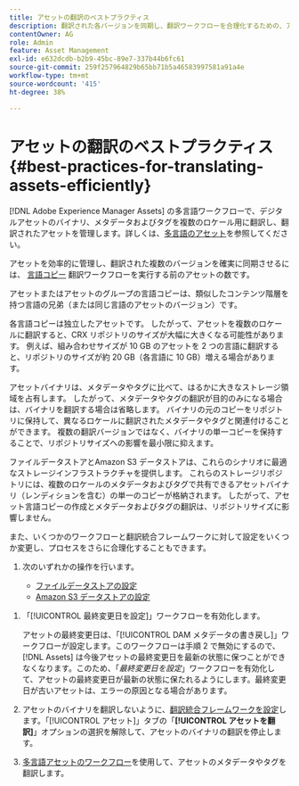 ```yaml
---
title: アセットの翻訳のベストプラクティス
description: 翻訳された各バージョンを同期し、翻訳ワークフローを合理化するための、アセットの効率的な管理に関するベストプラクティス。
contentOwner: AG
role: Admin
feature: Asset Management
exl-id: e632dcdb-b2b9-45bc-89e7-337b44b6fc61
source-git-commit: 259f257964829b65bb71b5a46583997581a91a4e
workflow-type: tm+mt
source-wordcount: '415'
ht-degree: 38%

---
```


# アセットの翻訳のベストプラクティス {#best-practices-for-translating-assets-efficiently}

[!DNL Adobe Experience Manager Assets] の多言語ワークフローで、デジタルアセットのバイナリ、メタデータおよびタグを複数のロケール用に翻訳し、翻訳されたアセットを管理します。詳しくは、[多言語のアセット](multilingual-assets.md)を参照してください。

アセットを効率的に管理し、翻訳された複数のバージョンを確実に同期させるには、 [言語コピー](preparing-assets-for-translation.md) 翻訳ワークフローを実行する前のアセットの数です。

アセットまたはアセットのグループの言語コピーは、類似したコンテンツ階層を持つ言語の兄弟（または同じ言語のアセットのバージョン）です。

各言語コピーは独立したアセットです。 したがって、アセットを複数のロケールに翻訳すると、CRX リポジトリのサイズが大幅に大きくなる可能性があります。 例えば、組み合わせサイズが 10 GB のアセットを 2 つの言語に翻訳すると、リポジトリのサイズが約 20 GB（各言語に 10 GB）増える場合があります。

アセットバイナリは、メタデータやタグに比べて、はるかに大きなストレージ領域を占有します。 したがって、メタデータやタグの翻訳が目的のみになる場合は、バイナリを翻訳する場合は省略します。 バイナリの元のコピーをリポジトリに保持して、異なるロケールに翻訳されたメタデータやタグと関連付けることができます。 複数の翻訳バージョンではなく、バイナリの単一コピーを保持することで、リポジトリサイズへの影響を最小限に抑えます。

ファイルデータストアとAmazon S3 データストアは、これらのシナリオに最適なストレージインフラストラクチャを提供します。 これらのストレージリポジトリには、複数のロケールのメタデータおよびタグで共有できるアセットバイナリ（レンディションを含む）の単一のコピーが格納されます。 したがって、アセット言語コピーの作成とメタデータおよびタグの翻訳は、リポジトリサイズに影響しません。

また、いくつかのワークフローと翻訳統合フレームワークに対して設定をいくつか変更し、プロセスをさらに合理化することもできます。

1. 次のいずれかの操作を行います。

   * [ファイルデータストアの設定](/help/sites-deploying/data-store-config.md)
   * [Amazon S3 データストアの設定](/help/sites-deploying/data-store-config.md)

<!--
1. Disable the [DAM MetaData Write-back](/help/sites-administering/workflow-offloader.md#disable-offloading) workflow.

   As the name suggests, the [!UICONTROL DAM Metadata Writeback] workflow rewrites the metadata to the binary file. Because the metadata changes after translation, writing it back to the binary file generates a different binary for a language copy.

   >[!NOTE]
   >
   >Disabling the [!UICONTROL DAM MetaData Writeback] workflow turns off XMP metadata write-back on asset binaries. Consequently, future metadata changes are no longer be saved within the assets. Evaluate the consequences before disabling this workflow.
-->

1. 「[!UICONTROL 最終変更日を設定]」ワークフローを有効化します。

   アセットの最終変更日は、「[!UICONTROL DAM メタデータの書き戻し]」ワークフローが設定します。このワークフローは手順 2 で無効にするので、[!DNL Assets] は今後アセットの最終変更日を最新の状態に保つことができなくなります。このため、「*最終変更日を設定*」ワークフローを有効化して、アセットの最終変更日が最新の状態に保たれるようにします。最終変更日が古いアセットは、エラーの原因となる場合があります。

1. アセットのバイナリを翻訳しないように、[翻訳統合フレームワークを設定](/help/sites-administering/tc-tic.md)します。「[!UICONTROL アセット]」タブの「**[!UICONTROL アセットを翻訳]**」オプションの選択を解除して、アセットのバイナリの翻訳を停止します。
1. [多言語アセットのワークフロー](multilingual-assets.md)を使用して、アセットのメタデータやタグを翻訳します。
